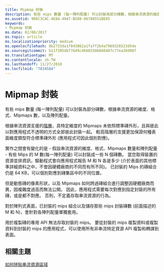 ```yaml
---
title: Mipmap 封裝
description: 有些 mips 數量 (每一陣列配量) 可以封裝為部分磚數，根據串流資源的維度、格式、Mipmaps 數，以及陣列配量。
ms.assetid: 906C3CAC-4E84-4947-B508-06788551BE85
keywords:
- Mipmap 封裝
ms.date: 02/08/2017
ms.topic: article
ms.localizationpriority: medium
ms.openlocfilehash: 8b2733da1f843062a1fa7f2b4a7969326523d54e
ms.sourcegitcommit: b11f305dbf7649c4b68550b666487c77ea30d98f
ms.translationtype: MT
ms.contentlocale: zh-TW
ms.lasthandoff: 11/27/2018
ms.locfileid: "7834584"
---
```

# <a name="mipmap-packing"></a>Mipmap 封裝


有些 mips 數量 (每一陣列配量) 可以封裝為部分磚數，根據串流資源的維度、格式、Mipmaps 數，以及陣列配量。

根據串流資源支援的[階層](streaming-resources-features-tiers.md)，具特定維度的 Mipmaps 未依照標準磚外形，且與彼此以對應用程式不透明的方式全部彼此封裝一起。 較高階層的支援更加保證何種表面維度類型符合標準磚外形 (應用程式可因此個別對應)。

實作之間會有變化的是 - 假設串流資源的維度、格式、Mipmaps 數量和陣列配量 - 有些 Mips 的 M 數(每一陣列配量) 可以封裝成一些 N 個磚數。 當您取得裝置的資源並排資訊，驅動程式會向應用程式報告 M 和 N 各是多少 (介於表面的其他標準詳細資料之中，不會因硬體廠商的不同而有所不同)。 已封裝的 Mips 的磚組合仍是 64 KB，可以個別對應到磚集區中的不同位置。

但是動態磚的像素形狀，以及 Mipmaps 如何跨過磚組合進行調整因硬體廠商而異，因複雜度過高而無法公開。 因此，應用程式需要每次對應到指定封裝的所有磚，或是都不對應。 否則，不定義存取串流資源的行為。

對於陣列式表面，已封裝的 mips 組合以及儲存那些 mips 封裝磚數 (前面描述的 M 和 N)，會針對各陣列配量單獨套用。

用於複製磚的專用 API 無法存取封裝的 mips。 要從封裝的 mips 複製資料或複製資料到封裝的 mips 的應用程式，可以使用所有非串流特定資源 API 複製和轉譯到表面。

## <a name="span-idrelated-topicsspanrelated-topics"></a><span id="related-topics"></span>相關主題


[如何拼貼串流資源區域](how-a-streaming-resource-s-area-is-tiled.md)

 

 




